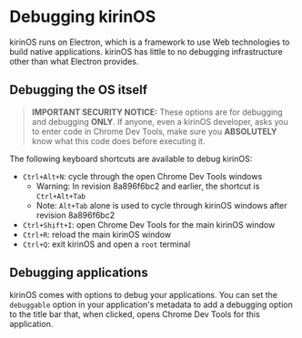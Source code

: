 # Debugging kirinOS

kirinOS runs on Electron, which is a framework to use Web technologies to build native applications. kirinOS has little to no debugging infrastructure other than what Electron provides.

## Debugging the OS itself

> **IMPORTANT SECURITY NOTICE:** These options are for debugging and debugging **ONLY**. If anyone, even a kirinOS developer, asks you to enter code in Chrome Dev Tools, make sure you **ABSOLUTELY** know what this code does before executing it.

The following keyboard shortcuts are available to debug kirinOS:
* `Ctrl+Alt+N`: cycle through the open Chrome Dev Tools windows
  * Warning: In revision 8a896f6bc2 and earlier, the shortcut is `Ctrl+Alt+Tab`
  * Note: `Alt+Tab` alone is used to cycle through kirinOS windows after revision 8a896f6bc2
* `Ctrl+Shift+I`: open Chrome Dev Tools for the main kirinOS window
* `Ctrl+R`: reload the main kirinOS window
* `Ctrl+Q`: exit kirinOS and open a `root` terminal

## Debugging applications

kirinOS comes with options to debug your applications. You can set the `debuggable` option in your application's metadata to add a debugging option to the title bar that, when clicked, opens Chrome Dev Tools for this application.